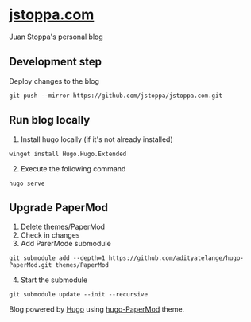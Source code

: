 # [jstoppa.com](http://jstoppa.com/)

Juan Stoppa's personal blog

## Development step

Deploy changes to the blog

```
git push --mirror https://github.com/jstoppa/jstoppa.com.git
```

## Run blog locally

1. Install hugo locally (if it's not already installed)

```
winget install Hugo.Hugo.Extended
```

2. Execute the following command

```
hugo serve
```

## Upgrade PaperMod

1. Delete themes/PaperMod
2. Check in changes
3. Add ParerMode submodule

```
git submodule add --depth=1 https://github.com/adityatelange/hugo-PaperMod.git themes/PaperMod
```

4. Start the submodule

```
git submodule update --init --recursive
```

Blog powered by [Hugo](https://gohugo.io/) using [hugo-PaperMod](https://github.com/adityatelange/hugo-PaperMod) theme.
